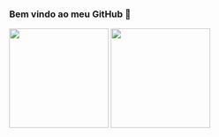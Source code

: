 ### Bem vindo ao meu GitHub 👋

<div>
  <img height="180em" src="https://github-readme-stats.vercel.app/api?username=rangelkohei&show_icons=true&theme=dark"/>
  <img height="180em" src="https://github-readme-stats.vercel.app/api/top-langs/?username=anuraghazra&layout=compact"/>
</div>
